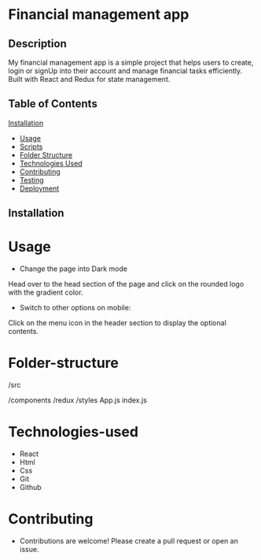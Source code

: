 # Financial management app
    


## Description 
My financial management app is a simple project that helps users to create, login or signUp into their account and  manage financial tasks efficiently. Built with React and Redux for state management.

## Table of Contents
[Installation](#installation)
- [Usage](#usage)
- [Scripts](#scripts)
- [Folder Structure](#folder-structure)
- [Technologies Used](#technologies-used)
- [Contributing](#contributing)
- [Testing](#testing)
- [Deployment](#deployment)
   
 ## Installation

# Usage
- Change the page into Dark mode

 Head over to the head section of the page and click on the rounded logo with the gradient color.

- Switch to other options on mobile: 

Click on the menu icon in the header section to display the optional contents.

# Folder-structure
/src

  /components
  /redux
  /styles
  App.js
  index.js

# Technologies-used
- React
- Html
- Css
- Git
- Github

# Contributing
- Contributions are welcome! Please create a pull request or open an issue.



